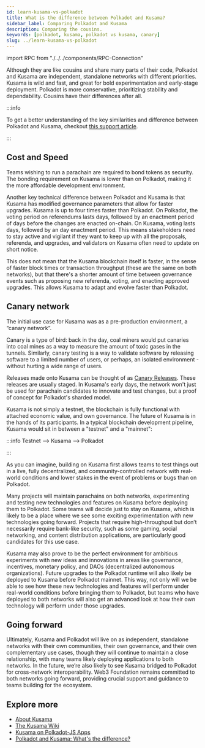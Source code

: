 ```yaml
---
id: learn-kusama-vs-polkadot
title: What is the difference between Polkadot and Kusama?
sidebar_label: Comparing Polkadot and Kusama
description: Comparing the cousins.
keywords: [polkadot, kusama, polkadot vs kusama, canary]
slug: ../learn-kusama-vs-polkadot
---
```

import RPC from "./../../components/RPC-Connection"

Although they are like cousins and share many parts of their code, Polkadot and Kusama are independent, standalone
networks with different priorities. Kusama is wild and fast, and great for bold experimentation and early-stage deployment. Polkadot is more conservative, prioritizing stability and dependability. Cousins have their differences after all.

:::info

To get a better understanding of the key similarities and difference between Polkadot and Kusama,
checkout [this support article](https://support.polkadot.network/support/solutions/articles/65000182146-kusama-and-polkadot-what-s-the-difference-).

:::

## Cost and Speed

Teams wishing to run a parachain are required to bond tokens as security. 
The bonding requirement on Kusama is lower than on Polkadot, 
making it the more affordable development environment.

Another key technical difference between Polkadot and Kusama is that Kusama has modified
governance parameters that allow for faster upgrades. Kusama is up to four times faster than
Polkadot. On Polkadot, the voting period on referendums
lasts <RPC network="polkadot" path="consts.democracy.votingPeriod" defaultValue={403200} filter="blocksToDays"/> days,
followed by an enactment period
of <RPC network="polkadot" path="consts.democracy.enactmentPeriod" defaultValue={403200} filter="blocksToDays"/> days
before the changes are enacted on-chain. On Kusama, voting
lasts <RPC network="kusama" path="consts.democracy.votingPeriod" defaultValue={100,800} filter="blocksToDays"/> days,
followed by an <RPC network="kusama" path="consts.democracy.enactmentPeriod" defaultValue={115,200} filter="blocksToDays"/> day
enactment period. This means stakeholders need to stay active and vigilant if they want to keep up with 
all the proposals, referenda, and upgrades, and validators on Kusama often need to update on short notice.

This does not mean that the Kusama blockchain itself is faster, in the sense of faster block times or
transaction throughput (these are the same on both networks), but that there's a shorter amount of 
time between governance events such as proposing new referenda, voting, and enacting approved upgrades.
This allows Kusama to adapt and evolve faster than Polkadot.

## Canary network

The initial use case for Kusama was as a pre-production environment, a “canary network”.

Canary is a type of bird: back in the day, coal miners would put canaries into coal mines as a way to measure the amount of toxic gases in the tunnels. Similarly, canary testing is a way to validate software by releasing software to a limited number of users, or perhaps, an isolated environment - without hurting a wide range of users.

Releases made onto Kusama can be thought of as [Canary Releases](https://martinfowler.com/bliki/CanaryRelease.html).
These releases are usually staged. In Kusama's early days, the network won't just be used for parachain candidates to innovate and test changes, but a proof of concept for Polkadot's sharded model.

Kusama is not simply a testnet, the blockchain is fully functional with attached economic value, and own governance. The future of Kusama is in the hands of its participants. In a typical blockchain development pipeline, Kusama would sit in between a "testnet" and a "mainnet":

:::info Testnet --> Kusama --> Polkadot

:::

As you can imagine, building on Kusama first allows teams to test things out in a live, fully decentralized, and
community-controlled network with real-world conditions and lower stakes in the event of problems or
bugs than on Polkadot.

Many projects will maintain parachains on both networks, experimenting and testing new technologies
and features on Kusama before deploying them to Polkadot. Some teams will decide just to stay on
Kusama, which is likely to be a place where we see some exciting experimentation with new
technologies going forward. Projects that require high-throughput but don’t necessarily require
bank-like security, such as some gaming, social networking, and content distribution applications,
are particularly good candidates for this use case.

Kusama may also prove to be the perfect environment for ambitious experiments with new ideas and
innovations in areas like governance, incentives, monetary policy, and DAOs (decentralized
autonomous organizations). Future upgrades to the Polkadot runtime will also likely be deployed to
Kusama before Polkadot mainnet. This way, not only will we be able to see how these new technologies
and features will perform under real-world conditions before bringing them to Polkadot, but teams
who have deployed to both networks will also get an advanced look at how their own technology will
perform under those upgrades.

## Going forward

Ultimately, Kusama and Polkadot will live on as independent, standalone networks with their own
communities, their own governance, and their own complementary use cases, though they will continue
to maintain a close relationship, with many teams likely deploying applications to both networks. In
the future, we’re also likely to see Kusama bridged to Polkadot for cross-network interoperability.
Web3 Foundation remains committed to both networks going forward, providing crucial support and
guidance to teams building for the ecosystem.

## Explore more

- [About Kusama](https://kusama.network)
- [The Kusama Wiki](https://guide.kusama.network)
- [Kusama on Polkadot-JS Apps](https://kusama.dotapps.io)
- [Polkadot and Kusama: What's the difference?](https://support.polkadot.network/support/solutions/articles/65000182146-kusama-and-polkadot-what-s-the-difference-)
